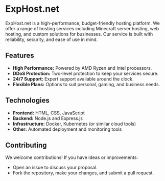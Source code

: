 # ExpHost.net

ExpHost.net is a high-performance, budget-friendly hosting platform. We offer a range of hosting services including Minecraft server hosting, web hosting, and custom solutions for businesses. Our service is built with reliability, security, and ease of use in mind.

## Features

- **High Performance:** Powered by AMD Ryzen and Intel processors.
- **DDoS Protection:** Two-level protection to keep your services secure.
- **24/7 Support:** Expert support available around the clock.
- **Flexible Plans:** Options to suit personal, gaming, and business needs.

## Technologies

- **Frontend:** HTML, CSS, JavaScript
- **Backend:** Node.js and Express.js
- **Infrastructure:** Docker, Kubernetes (or similar cloud tools)
- **Other:** Automated deployment and monitoring tools

## Contributing

We welcome contributions! If you have ideas or improvements:
- Open an issue to discuss your proposal.
- Fork the repository, make your changes, and submit a pull request.

